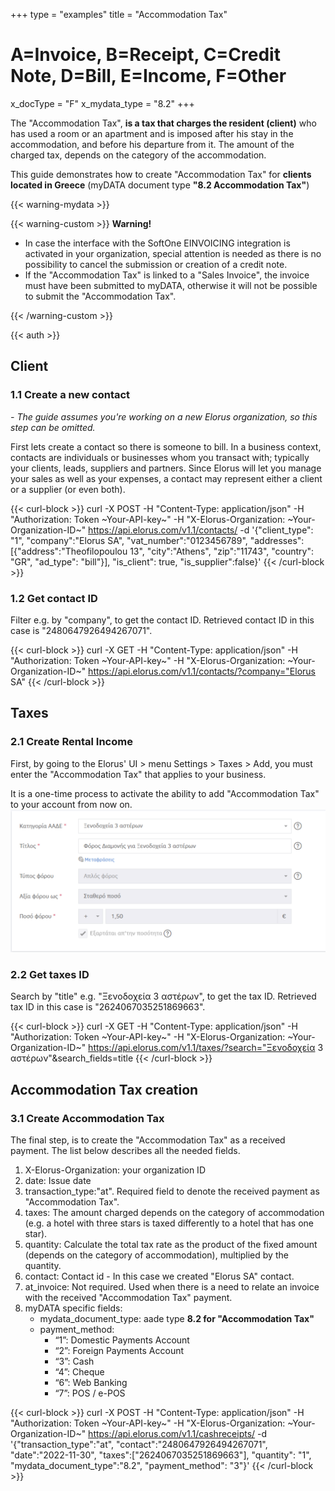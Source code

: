 +++
type = "examples"
title = "Accommodation Tax"
# A=Invoice, B=Receipt, C=Credit Note, D=Bill, E=Income, F=Other
x_docType = "F"
x_mydata_type = "8.2"
+++

The "Accommodation Tax", **is a tax that charges the resident (client)** who has used a room or an apartment and is imposed after his stay in the accommodation, and before his departure from it. The amount of the charged tax, depends on the category of the accommodation.

This guide demonstrates how to create "Accommodation Tax" for **clients located in Greece** (myDATA document type **"8.2 Accommodation Tax"**)

{{< warning-mydata >}}

{{< warning-custom >}}
<b>Warning!</b>
<ul>
<li>In case the interface with the SoftOne EINVOICING integration is activated in your organization, special attention is needed as there is no possibility to cancel the submission or creation of a credit note.</li>
<li>If the "Accommodation Tax" is linked to a "Sales Invoice", the invoice must have been submitted to myDATA, otherwise it will not be possible to submit the "Accommodation Tax".</li>
</ul>
{{< /warning-custom >}}

{{< auth >}}

Client
------

### 1.1 Create a new contact

_\- The guide assumes you're working on a new Elorus organization, so this step can be omitted._  
  
First lets create a contact so there is someone to bill. In a business context, contacts are individuals or businesses whom you transact with; typically your clients, leads, suppliers and partners. Since Elorus will let you manage your sales as well as your expenses, a contact may represent either a client or a supplier (or even both).  
  

{{< curl-block >}}
curl -X POST -H "Content-Type: application/json" -H "Authorization: Token ~Your-API-key~" -H "X-Elorus-Organization: ~Your-Organization-ID~" https://api.elorus.com/v1.1/contacts/ -d '{"client_type": "1", "company":"Elorus SA", "vat_number":"0123456789", "addresses":[{"address":"Theofilopoulou 13", "city":"Athens", "zip":"11743", "country": "GR", "ad_type": "bill"}], "is_client": true, "is_supplier":false}'
{{< /curl-block >}}
  

### 1.2 Get contact ID

Filter e.g. by "company", to get the contact ID. Retrieved contact ID in this case is "2480647926494267071".  
  

{{< curl-block >}}
curl -X GET -H "Content-Type: application/json" -H "Authorization: Token ~Your-API-key~" -H "X-Elorus-Organization: ~Your-Organization-ID~" https://api.elorus.com/v1.1/contacts/?company="Elorus SA"
{{< /curl-block >}}
  

Taxes
-----

### 2.1 Create Rental Income

First, by going to the Elorus' UI > menu Settings > Taxes > Add, you must enter the "Accommodation Tax" that applies to your business. 

It is a one-time process to activate the ability to add "Accommodation Tax" to your account from now on. ![](/img/examples/accommodation-tax.png)

### 2.2 Get taxes ID

Search by "title" e.g. "Ξενοδοχεία 3 αστέρων", to get the tax ID. Retrieved tax ID in this case is "2624067035251869663".

{{< curl-block >}}
curl -X GET -H "Content-Type: application/json" -H "Authorization: Token ~Your-API-key~" -H "X-Elorus-Organization: ~Your-Organization-ID~" https://api.elorus.com/v1.1/taxes/?search="Ξενοδοχεία 3 αστέρων"&search_fields=title
{{< /curl-block >}}


Accommodation Tax creation
---------------

### 3.1 Create Accommodation Tax

The final step, is to create the "Accommodation Tax" as a received payment. The list below describes all the needed fields.

1. X-Elorus-Organization: your organization ID
2. date: Issue date
3. transaction_type:"at". Required field to denote the received payment as "Accommodation Tax".
4. taxes: The amount charged depends on the category of accommodation (e.g. a hotel with three stars is taxed differently to a hotel that has one star). 
5. quantity: Calculate the total tax rate as the product of the fixed amount (depends on the category of accommodation), multiplied by the quantity.
6. contact: Contact id - In this case we created "Elorus SA" contact.
7. at_invoice: Not required. Used when there is a need to relate an invoice with the received "Accommodation Tax" payment.
8. myDATA specific fields:
    *   mydata\_document\_type: aade type **8.2 for "Accommodation Tax"**
    *   payment\_method:
        *   “1”: Domestic Payments Account
        *   “2”: Foreign Payments Account
        *   “3”: Cash
        *   “4”: Cheque
        *   “6”: Web Banking
        *   “7”: POS / e-POS

{{< curl-block >}}
curl -X POST -H "Content-Type: application/json" -H "Authorization: Token ~Your-API-key~" -H "X-Elorus-Organization: ~Your-Organization-ID~" https://api.elorus.com/v1.1/cashreceipts/ -d '{"transaction_type":"at", "contact":"2480647926494267071", "date":"2022-11-30", "taxes":["2624067035251869663"], "quantity": "1", "mydata_document_type":"8.2", "payment_method": "3"}'
{{< /curl-block >}}
